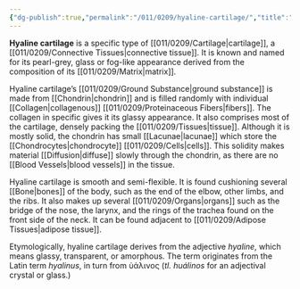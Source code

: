 ```yaml
---
{"dg-publish":true,"permalink":"/011/0209/hyaline-cartilage/","title":"Hyaline Cartilage","tags":["BIOL422"],"created":"2024-10-03T23:20:28.000-07:00","updated":"2025-01-22T00:40:08.462-08:00"}
---
```


**Hyaline cartilage** is a specific type of [[011/0209/Cartilage\|cartilage]], a [[011/0209/Connective Tissues\|connective tissue]]. It is known and named for its pearl-grey, glass or fog-like appearance derived from the composition of its [[011/0209/Matrix\|matrix]].

Hyaline cartilage’s [[011/0209/Ground Substance\|ground substance]] is made from [[Chondrin\|chondrin]] and is filled randomly with individual [[Collagen\|collagenous]] [[011/0209/Proteinaceous Fibers\|fibers]]. The collagen in specific gives it its glassy appearance. It also comprises most of the cartilage, densely packing the [[011/0209/Tissues\|tissue]]. Although it is mostly solid, the chondrin has small [[Lacunae\|lacunae]] which store the [[Chondrocytes\|chondrocyte]] [[011/0209/Cells\|cells]]. This solidity makes material [[Diffusion\|diffuse]] slowly through the chondrin, as there are no [[Blood Vessels\|blood vessels]] in the tissue.

Hyaline cartilage is smooth and semi-flexible. It is found cushioning several [[Bone\|bones]] of the body, such as the end of the elbow, other limbs, and the ribs. It also makes up several [[011/0209/Organs\|organs]] such as the bridge of the nose, the larynx, and the rings of the trachea found on the front side of the neck. It can be found adjacent to [[011/0209/Adipose Tissues\|adipose tissue]].

Etymologically, hyaline cartilage derives from the adjective *hyaline*, which means glassy, transparent, or amorphous. The term originates from the Latin term *hyalinus*, in turn from ὑάλινος (*tl. huálinos* for an adjectival crystal or glass.)